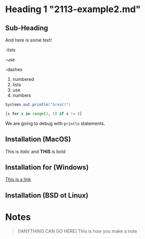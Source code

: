 # Heading 1 "2113-example2.md"

## Sub-Heading

And here is some text!

-lists

-use

-dashes

1. numbered
2. lists
3. use
4. numbers


```java
Systems.out.println("Great!")
```
  
```python
[x for x in range(2, 5) if x != 4]
```

We are going to debug with `println` statements.

## Installation (MacOS)
This is *italic* and **THIS** is bold

## Installation for (Windows)
[This is a link](![image](https://github.com/user-attachments/assets/8190a129-349c-47af-9724-c8e5853cebc2))


## Installation (BSD ot Linux)

# Notes

>[!ANYTHING CAN GO HERE]
>This is how you make a note
